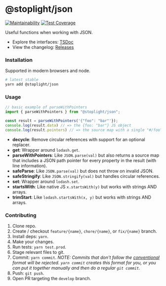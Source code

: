 # @stoplight/json

[![Maintainability](https://api.codeclimate.com/v1/badges/85d2215f8b1e8a15214f/maintainability)](https://codeclimate.com/github/stoplightio/json/maintainability) [![Test Coverage](https://api.codeclimate.com/v1/badges/85d2215f8b1e8a15214f/test_coverage)](https://codeclimate.com/github/stoplightio/json/test_coverage)

Useful functions when working with JSON.

- Explore the interfaces: [TSDoc](https://github.com/stoplightio/json)
- View the changelog: [Releases](https://github.com/stoplightio/json/releases)

### Installation

Supported in modern browsers and node.

```bash
# latest stable
yarn add @stoplight/json
```

### Usage

```ts
// basic example of parseWithPointers
import { parseWithPointers } from "@stoplight/json";

const result = parseWithPointers('{"foo": "bar"'});
console.log(result.data) // => the {foo: "bar"} JS object
console.log(result.pointers) // => the source map with a single "#/foo" pointer that has position info for the foo property
```

- **decycle**: Remove circular references with support for an optional replacer.
- **get**: Wrapper around `lodash.get`.
- **parseWithPointers**: Like `JSON.parse(val)` but also returns a source map that includes a JSON path pointer for every property in the result (with line information).
- **safeParse**: Like `JSON.parse(val)` but does not throw on invalid JSON.
- **safeStringify**: Like `JSON.stringify(val)` but handles circular references.
- **set**: Wrapper around `lodash.set`.
- **startsWith**: Like native JS `x.startsWith(y)` but works with strings AND arrays.
- **trimStart**: Like `lodash.startsWith(x, y)` but works with strings AND arrays.

### Contributing

1. Clone repo.
2. Create / checkout `feature/{name}`, `chore/{name}`, or `fix/{name}` branch.
3. Install deps: `yarn`.
4. Make your changes.
5. Run tests: `yarn test.prod`.
6. Stage relevant files to git.
7. Commit: `yarn commit`. _NOTE: Commits that don't follow the [conventional](https://github.com/marionebl/commitlint/tree/master/%40commitlint/config-conventional) format will be rejected. `yarn commit` creates this format for you, or you can put it together manually and then do a regular `git commit`._
8. Push: `git push`.
9. Open PR targeting the `develop` branch.
